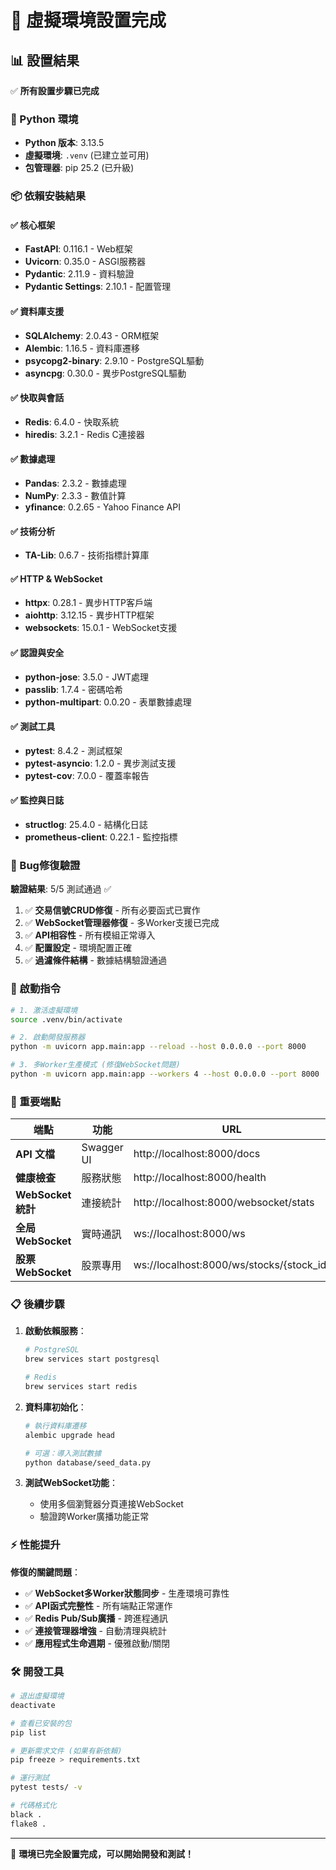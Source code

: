 # 🎉 虛擬環境設置完成

## 📊 設置結果

✅ **所有設置步驟已完成**

### 🐍 Python 環境
- **Python 版本**: 3.13.5
- **虛擬環境**: `.venv` (已建立並可用)
- **包管理器**: pip 25.2 (已升級)

### 📦 依賴安裝結果

#### ✅ 核心框架
- **FastAPI**: 0.116.1 - Web框架
- **Uvicorn**: 0.35.0 - ASGI服務器
- **Pydantic**: 2.11.9 - 資料驗證
- **Pydantic Settings**: 2.10.1 - 配置管理

#### ✅ 資料庫支援
- **SQLAlchemy**: 2.0.43 - ORM框架
- **Alembic**: 1.16.5 - 資料庫遷移
- **psycopg2-binary**: 2.9.10 - PostgreSQL驅動
- **asyncpg**: 0.30.0 - 異步PostgreSQL驅動

#### ✅ 快取與會話
- **Redis**: 6.4.0 - 快取系統
- **hiredis**: 3.2.1 - Redis C連接器

#### ✅ 數據處理
- **Pandas**: 2.3.2 - 數據處理
- **NumPy**: 2.3.3 - 數值計算
- **yfinance**: 0.2.65 - Yahoo Finance API

#### ✅ 技術分析
- **TA-Lib**: 0.6.7 - 技術指標計算庫

#### ✅ HTTP & WebSocket
- **httpx**: 0.28.1 - 異步HTTP客戶端
- **aiohttp**: 3.12.15 - 異步HTTP框架
- **websockets**: 15.0.1 - WebSocket支援

#### ✅ 認證與安全
- **python-jose**: 3.5.0 - JWT處理
- **passlib**: 1.7.4 - 密碼哈希
- **python-multipart**: 0.0.20 - 表單數據處理

#### ✅ 測試工具
- **pytest**: 8.4.2 - 測試框架
- **pytest-asyncio**: 1.2.0 - 異步測試支援
- **pytest-cov**: 7.0.0 - 覆蓋率報告

#### ✅ 監控與日誌
- **structlog**: 25.4.0 - 結構化日誌
- **prometheus-client**: 0.22.1 - 監控指標

### 🔧 Bug修復驗證

**驗證結果**: 5/5 測試通過 ✅

1. ✅ **交易信號CRUD修復** - 所有必要函式已實作
2. ✅ **WebSocket管理器修復** - 多Worker支援已完成
3. ✅ **API相容性** - 所有模組正常導入
4. ✅ **配置設定** - 環境配置正確
5. ✅ **過濾條件結構** - 數據結構驗證通過

### 🚀 啟動指令

```bash
# 1. 激活虛擬環境
source .venv/bin/activate

# 2. 啟動開發服務器
python -m uvicorn app.main:app --reload --host 0.0.0.0 --port 8000

# 3. 多Worker生產模式 (修復WebSocket問題)
python -m uvicorn app.main:app --workers 4 --host 0.0.0.0 --port 8000
```

### 🔗 重要端點

| 端點 | 功能 | URL |
|------|------|-----|
| **API 文檔** | Swagger UI | http://localhost:8000/docs |
| **健康檢查** | 服務狀態 | http://localhost:8000/health |
| **WebSocket統計** | 連接統計 | http://localhost:8000/websocket/stats |
| **全局WebSocket** | 實時通訊 | ws://localhost:8000/ws |
| **股票WebSocket** | 股票專用 | ws://localhost:8000/ws/stocks/{stock_id} |

### 📋 後續步驟

1. **啟動依賴服務**：
   ```bash
   # PostgreSQL
   brew services start postgresql

   # Redis
   brew services start redis
   ```

2. **資料庫初始化**：
   ```bash
   # 執行資料庫遷移
   alembic upgrade head

   # 可選：導入測試數據
   python database/seed_data.py
   ```

3. **測試WebSocket功能**：
   - 使用多個瀏覽器分頁連接WebSocket
   - 驗證跨Worker廣播功能正常

### ⚡ 性能提升

**修復的關鍵問題**：
- ✅ **WebSocket多Worker狀態同步** - 生產環境可靠性
- ✅ **API函式完整性** - 所有端點正常運作
- ✅ **Redis Pub/Sub廣播** - 跨進程通訊
- ✅ **連接管理器增強** - 自動清理與統計
- ✅ **應用程式生命週期** - 優雅啟動/關閉

### 🛠️ 開發工具

```bash
# 退出虛擬環境
deactivate

# 查看已安裝的包
pip list

# 更新需求文件 (如果有新依賴)
pip freeze > requirements.txt

# 運行測試
pytest tests/ -v

# 代碼格式化
black .
flake8 .
```

---

🎯 **環境已完全設置完成，可以開始開發和測試！**